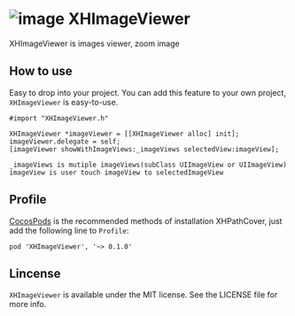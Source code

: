 ![image](https://github.com/JackTeam/XHImageViewer/raw/master/Screenshots/XHImageViewer.gif)
XHImageViewer
=============
XHImageViewer is images viewer, zoom image

## How to use
Easy to drop into your project. You can add this feature to your own project, `XHImageViewer` is easy-to-use.   
```objc
#import "XHImageViewer.h"    

XHImageViewer *imageViewer = [[XHImageViewer alloc] init];
imageViewer.delegate = self;
[imageViewer showWithImageViews:_imageViews selectedView:imageView];

_imageViews is mutiple imageViews(subClass UIImageView or UIImageView)
imageView is user touch imageView to selectedImageView

```

## Profile

[CocosPods](http://cocosPods.org) is the recommended methods of installation XHPathCover, just add the following line to `Profile`:

```
pod 'XHImageViewer', '~> 0.1.0'
```

## Lincense ##

`XHImageViewer` is available under the MIT license. See the LICENSE file for more info.
